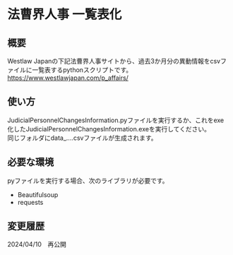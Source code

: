 法曹界人事 一覧表化
=================
## 概要  
Westlaw Japanの下記法曹界人事サイトから、過去3か月分の異動情報をcsvファイルに一覧表するpythonスクリプトです。  
https://www.westlawjapan.com/p_affairs/  

## 使い方  
JudicialPersonnelChangesInformation.pyファイルを実行するか、これをexe化したJudicialPersonnelChangesInformation.exeを実行してください。  
同じフォルダにdata_....csvファイルが生成されます。  

## 必要な環境  
pyファイルを実行する場合、次のライブラリが必要です。  
* Beautifulsoup
* requests

## 変更履歴
2024/04/10　再公開
